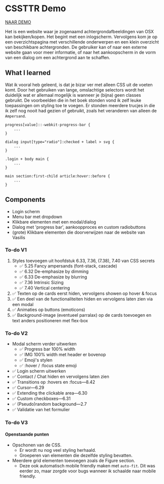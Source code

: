 # CSSTTR Demo

[NAAR DEMO](https://jamalvr.github.io/cssttr/)

Het is een website waar je zogenaamd achtergrondafbeeldingen van OSX kan bekijken/kopen. Het begint met een inlogscherm. Vervolgens kom je op een overzichtspagina met verschillende onderwerpen en een klein overzicht van beschikbare achtergronden. De gebruiker kan of naar een externe website gaan voor meer informatie, of naar het aankoopscherm in de vorm van een dialog om een achtergrond aan te schaffen.

## What I learned

Wat ik vooral heb geleerd, is dat je bizar ver met alleen CSS uit de voeten komt. Door het gebruiken van lange, omslachtige selectors wordt het duidelijk wat er allemaal mogelijk is wanneer je (bijna) geen classes gebruikt. De voorbeelden die in het boek stonden vond ik zelf leuke toepassingen om styling toe te voegen. Er stonden meerdere trucjes in die ik zelf nog nooit had gezien of gebruikt, zoals het veranderen van alleen de `Ampersand`. 

```
progress[value]::-webkit-progress-bar {
    ...
}

dialog input[type="radio"]:checked + label > svg {
    ...
}

.login + body main { 
    ...
}

main section:first-child article:hover::before {
    ...
}
```

## Components

- Login scherm
- Menu bar met dropdown
- Klikbare elementen met een modal/dialog
- Dialog met 'progress bar', aankoopproces en custom radiobuttons 
- (grote) Klikbare elementen die doorverwijzen naar de website van Vasilis

### To-do V1

1. Styles toevoegen uit hoofdstuk 6.33, 7.36, (7.38), 7.40 van CSS secrets
    - ✅ 5.25 Fancy ampersands (font-stack, cascade)
    - ✅ 6.32 De-emphasize by dimming
    - ✅ 6.33 De-emphasize by blurring
    - ✅ 7.36 Intrinsic Sizing
    - ✅ 7.40 Vertical centering
2. ✅ Texten op de cards eerst hiden, vervolgens showen op hover & focus
3. ✅ Een deel van de functionaliteiten hiden en vervolgens laten zien via een modal
4. ✅ Animaties op buttons (emoticons)
5. ✅ Background-image (eventueel parralax) op de cards toevoegen en text anders positioneren met flex-box

### To-do V2

- Modal scherm verder uitwerken
    - ✅ Progress bar 100% width
    - ✅ IMG 100% width met header er bovenop
    - ✅ Emoji's stylen
    - ✅ :hover / :focus state emoji
- ✅ Login scherm uitwerken
- ✅ Contact / Chat hiden en vervolgens laten zien
- ✅ Transitions op :hovers en :focus—8.42
- ✅ Cursor—6.29
- ✅ Extending the clickable area—6.30
- ✅ Custom checkboxes—6.31
- ✅ (Pseudo)random background—2.7
- ✅ Validatie van het formulier

### To-do V3
#### Openstaande punten

- Opschonen van de CSS.
    - Er wordt nu nog veel styling herhaald.
    - Groeperen van elementen die dezelfde styling bevatten.
- Meerdere grid elementen toevoegen zoals de Figure section.
    - Deze ook automatisch mobile friendly maken met `auto-fit`. Dit was eerder zo, maar zorgde voor bugs wanneer ik schaalde naar mobile friendly.
